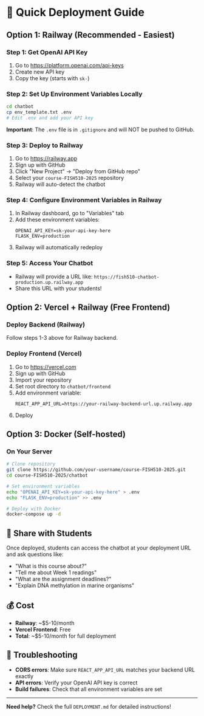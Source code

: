 # 🚀 Quick Deployment Guide

## Option 1: Railway (Recommended - Easiest)

### Step 1: Get OpenAI API Key
1. Go to https://platform.openai.com/api-keys
2. Create new API key
3. Copy the key (starts with `sk-`)

### Step 2: Set Up Environment Variables Locally
```bash
cd chatbot
cp env_template.txt .env
# Edit .env and add your API key
```
**Important**: The `.env` file is in `.gitignore` and will NOT be pushed to GitHub.

### Step 3: Deploy to Railway
1. Go to https://railway.app
2. Sign up with GitHub
3. Click "New Project" → "Deploy from GitHub repo"
4. Select your `course-FISH510-2025` repository
5. Railway will auto-detect the chatbot

### Step 4: Configure Environment Variables in Railway
1. In Railway dashboard, go to "Variables" tab
2. Add these environment variables:
   ```
   OPENAI_API_KEY=sk-your-api-key-here
   FLASK_ENV=production
   ```
3. Railway will automatically redeploy

### Step 5: Access Your Chatbot
- Railway will provide a URL like: `https://fish510-chatbot-production.up.railway.app`
- Share this URL with your students!

## Option 2: Vercel + Railway (Free Frontend)

### Deploy Backend (Railway)
Follow steps 1-3 above for Railway backend.

### Deploy Frontend (Vercel)
1. Go to https://vercel.com
2. Sign up with GitHub
3. Import your repository
4. Set root directory to `chatbot/frontend`
5. Add environment variable:
   ```
   REACT_APP_API_URL=https://your-railway-backend-url.up.railway.app
   ```
6. Deploy

## Option 3: Docker (Self-hosted)

### On Your Server
```bash
# Clone repository
git clone https://github.com/your-username/course-FISH510-2025.git
cd course-FISH510-2025/chatbot

# Set environment variables
echo "OPENAI_API_KEY=sk-your-api-key-here" > .env
echo "FLASK_ENV=production" >> .env

# Deploy with Docker
docker-compose up -d
```

## 🎯 Share with Students

Once deployed, students can access the chatbot at your deployment URL and ask questions like:
- "What is this course about?"
- "Tell me about Week 1 readings"
- "What are the assignment deadlines?"
- "Explain DNA methylation in marine organisms"

## 💰 Cost
- **Railway**: ~$5-10/month
- **Vercel Frontend**: Free
- **Total**: ~$5-10/month for full deployment

## 🔧 Troubleshooting
- **CORS errors**: Make sure `REACT_APP_API_URL` matches your backend URL exactly
- **API errors**: Verify your OpenAI API key is correct
- **Build failures**: Check that all environment variables are set

---

**Need help?** Check the full `DEPLOYMENT.md` for detailed instructions!
